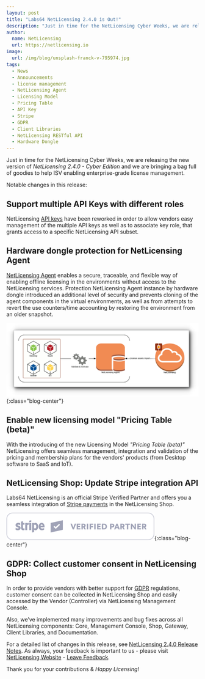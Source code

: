 ```yaml
---
layout: post
title: "Labs64 NetLicensing 2.4.0 is Out!"
description: "Just in time for the NetLicensing Cyber Weeks, we are releasing the new version of NetLicensing Cyber Edition"
author:
  name: NetLicensing
  url: https://netlicensing.io
image:
  url: /img/blog/unsplash-franck-v-795974.jpg
tags:
  - News
  - Announcements
  - license management
  - NetLicensing Agent
  - Licensing Model
  - Pricing Table
  - API Key
  - Stripe
  - GDPR
  - Client Libraries
  - NetLicensing RESTful API
  - Hardware Dongle
---
```


Just in time for the NetLicensing Cyber Weeks, we are releasing the new version of *NetLicensing 2.4.0 - Cyber Edition* and we are bringing a bag full of goodies to help ISV enabling enterprise-grade license management.

Notable changes in this release:

## Support multiple API Keys with different roles

NetLicensing [API keys](https://www.labs64.de/confluence/x/-gHk) have been reworked in order to allow vendors easy management of the multiple API keys as well as to associate key role, that grants access to a specific NetLicensing API subset.

## Hardware dongle protection for NetLicensing Agent

[NetLicensing Agent](https://www.labs64.de/confluence/x/AwAKAQ) enables a secure, traceable, and flexible way of enabling offline licensing in the environments without access to the NetLicensing services. Protection NetLicensing Agent instance by hardware dongle introduced an additional level of security and prevents cloning of the agent components in the virtual environments, as well as from attempts to revert the use counters/time accounting by restoring the environment from an older snapshot.

![NetLicensing Agent](/img/blog/netlicensing-239-offline-agent.png "NetLicensing Agent"){:class="blog-center"}

## Enable new licensing model "Pricing Table (beta)"

With the introducing of the new Licensing Model *"Pricing Table (beta)"* NetLicensing offers seamless management, integration and validation of the pricing and membership plans for the vendors' products (from Desktop software to SaaS and IoT).

## NetLicensing Shop: Update Stripe integration API

Labs64 NetLicensing is an official Stripe Verified Partner and offers you a seamless integration of [Stripe payments](https://www.labs64.de/confluence/x/EIDt) in the NetLicensing Shop.

![Stripe](/img/blog/stripe-L_White_Outline@2x.png "Stripe Verified Partner"){:class="blog-center"}

## GDPR: Collect customer consent in NetLicensing Shop

In order to provide vendors with better support for [GDPR](https://www.labs64.de/confluence/x/vQEKAQ) regulations, customer consent can be collected in NetLicensing Shop and easily accessed by the Vendor (Controller) via NetLicensing Management Console.

Also, we’ve implemented many improvements and bug fixes across all NetLicensing components: Core, Management Console, Shop, Gateway, Client Libraries, and Documentation.


For a detailed list of changes in this release, see [NetLicensing 2.4.0 Release Notes](https://www.labs64.de/confluence/x/hgAWAQ).
As always, your feedback is important to us - please visit [NetLicensing Website](https://netlicensing.io) - [Leave Feedback](/contact/).

Thank you for your contributions & *Happy Licensing*!

